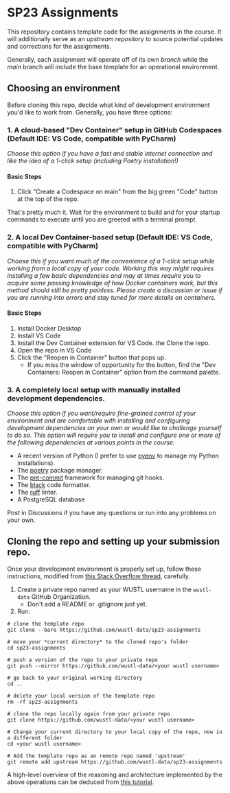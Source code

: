 # SP23 Assignments

This repository contains template code for the assignments in the course. It will additionally serve as an _upstream repository_ to source potential updates and corrections for the assignments.

Generally, each assignment will operate off of its own _branch_ while the _main_ branch will include the base template for an operational environment.

## Choosing an environment

Before cloning this repo, decide what kind of development environment you'd like to work from. Generally, you have three options:

### 1. A cloud-based "Dev Container" setup in GitHub Codespaces (Default IDE: VS Code, compatible with PyCharm)
   
   *Choose this option if you have a fast and stable internet connection and like the idea of a 1-click setup (including Poetry installation!)*

   #### Basic Steps

   1. Click "Create a Codespace on main" from the big green "Code" button at the top of the repo.
   
   That's pretty much it. Wait for the environment to build and for your startup commands to execute until you are greeted with a terminal prompt.

### 2. A local Dev Container-based setup (Default IDE: VS Code, compatible with PyCharm)
   
   *Choose this if you want much of the convenience of a 1-click setup while working from a local copy of your code. Working this way might requires installing a few basic dependencies and may at times require you to acquire some passing knowledge of how Docker containers work, but this method should still be pretty painless. Please create a discussion or issue if you are running into errors and stay tuned for more details on containers.*

   #### Basic Steps

   1. Install Docker Desktop
   2. Install VS Code
   3. Install the Dev Container extension for VS Code. the Clone the repo. 
   4. Open the repo in VS Code
   5. Click the "Reopen in Container" button that pops up.
      - If you miss the window of opportunity for the button, find the "Dev Containers: Reopen in Container" option from the command palette.

### 3. A completely local setup with manually installed development dependencies.
   
   *Choose this option if you want/require fine-grained control of your environment and are comfortable with installing and configuring development dependencies on your own or would like to challenge yourself to do so. This option will require you to install and configure one or more of the following dependencies at various points in the course:*

   - A recent version of Python (I prefer to use [pyenv](https://github.com/pyenv/pyenv) to manage my Python installations).
   - The [poetry](https://python-poetry.org/) package manager.
   - The [pre-commit](https://pre-commit.com/) framework for managing git hooks.
   - The [black](https://github.com/psf/black) code formatter.
   - The [ruff](https://github.com/charliermarsh/ruff) linter.
   - A PostgreSQL database

   Post in Discussions if you have any questions or run into any problems on your own.

## Cloning the repo and setting up your submission repo.

Once your development environment is properly set up, follow these instructions, modified from [this Stack Overflow thread](https://stackoverflow.com/a/30352360/1526293), carefully. 

1. Create a private repo named as your WUSTL username in the `wustl-data` GitHub Organization.
   - Don't add a README or .gitignore just yet.
2. Run:
```shell
# clone the template repo
git clone --bare https://github.com/wustl-data/sp23-assignments 

# move your *current directory* to the cloned repo's folder
cd sp23-assignments

# push a version of the repo to your private repo
git push --mirror https://github.com/wustl-data/<your wustl username>

# go back to your original working directory
cd .. 

# delete your local version of the template repo
rm -rf sp23-assignments

# clone the repo locally again from your private repo
git clone https://github.com/wustl-data/<your wustl username> 

# Change your current directory to your local copy of the repo, now in a different folder
cd <your wustl username>

# Add the template repo as an remote repo named 'upstream'
git remote add upstream https://github.com/wustl-data/sp23-assignments
```


A high-level overview of the reasoning and architecture implemented by the above operations can be deduced from [this tutorial](https://devopscube.com/set-git-upstream-respository-branch/).

